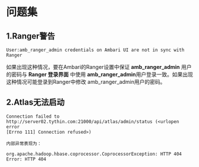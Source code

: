 问题集
================================================================================
## 1.Ranger警告
```
User:amb_ranger_admin credentials on Ambari UI are not in sync with Ranger
```
如果出现这种情况，要在Ambari的Ranger设置中保证 **amb_ranger_admin** 用户的密码与 **Ranger
登录界面** 中使用 **amb_ranger_admin**用户登录一致。如果出现这种情况可能登录到Ranger中修改
amb_ranger_admin用户的密码。

## 2.Atlas无法启动
```
Connection failed to http://server02.tythin.com:21000/api/atlas/admin/status (<urlopen error 
[Errno 111] Connection refused>)

内部异常表现为：

org.apache.hadoop.hbase.coprocessor.CoprocessorException: HTTP 404 Error: HTTP 404
```
